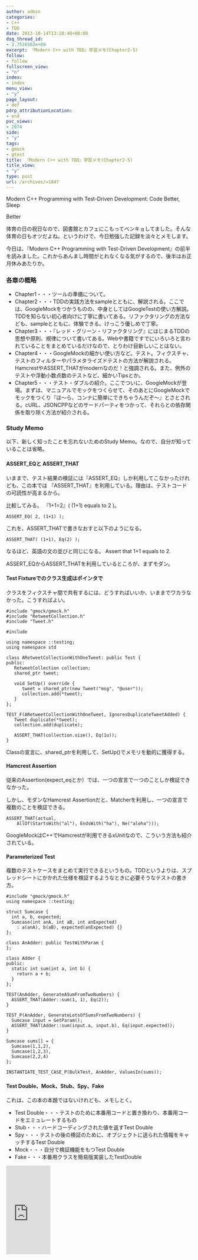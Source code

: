 ```yaml
---
author: admin
categories:
- C++
- TDD
date: 2013-10-14T13:28:48+00:00
dsq_thread_id:
- 3.7516562e+09
excerpt: 『Modern C++ with TDD』学習メモ(Chapter2-5)
follow:
- follow
fullscreen_view:
- "n"
index:
- index
menu_view:
- "y"
page_layout:
- def
pdrp_attributionLocation:
- end
pvc_views:
- 2074
side:
- "y"
tags:
- gmock
- gtest
title: 『Modern C++ with TDD』学習メモ(Chapter2-5)
title_view:
- "y"
type: post
url: /archives/=1847
---
```


<!--:ja-->Modern C++ Programming with Test-Driven Development: Code Better, Sleep


  
Better

体育の日の祝日なので、図書館とカフェにこもってベンキョしてました。そんな体育の日もオツだよね。というわけで、今日勉強した記録を淡々とメモします。

今日は、『Modern C++ Programming with Test-Driven Development』の前半を読みました。これからあんまし時間がとれなくなる気がするので、後半はお正月休みあたりか。

### 各章の概略

  * Chapter1・・・ツールの準備について。
  * Chapter2・・・TDDの実践方法をsampleとともに、解説される。ここでは、GoogleMockをつかうものの、中身としてはGoogleTestの使い方解説。TDDを知らない初心者向けに丁寧に書いてある。リファクタリングの方法なども、sampleとともに、体験できる。けっこう優しめで丁寧。
  * Chapter3・・・『レッド・グリーン・リファクタリング』にはじまるTDDの思想や原則、規律について書いてある。Webや書籍ですでにいろいろと言われていることをまとめているだけなので、とりわけ目新しいことはない。
  * Chapter4・・・GoogleMockの細かい使い方など。テスト。フィクスチャ、テストのフィルターやパラメタライズドテストの方法が解説される。HamcrestやASSERT_THATがmodernなのだ！と強調される。また、例外のテストや浮動小数点数のテストなど、細かいTipsとか。
  * Chapter5・・・テスト・ダブルの紹介。ここでついに、GoogleMockが登場。まずは、マニュアルでモックをつくらせて、そのあとにGoogleMockでモックをつくり『ほ～ら、コンナに簡単にできちゃうんだぞ～』とさとされる。cURL、JSONCPPなどのサードパーティをつかって、それらとの依存関係を取り除く方法が紹介される。

### Study Memo

以下、新しく知ったことを忘れないためのStudy Memo。なので、自分が知っていることは省略。

#### ASSERT_EQと ASSERT_THAT

いままで、テスト結果の検証には『ASSERT_EQ』しか利用してこなかったけれども、この本では 『ASSERT_THAT』を利用している。理由は、テストコードの可読性が高まるから。

比較してみる。 『1+1=2』( (1+1) equals to 2 )。

    ASSERT_EQ( 2, (1+1) );
    

これを、ASSERT_THATで書きなおすと以下のようになる。

    ASSERT_THAT( (1+1), Eq(2) );
    

なるほど、英語の文の並びと同じになる。 Assert that 1+1 equals to 2.

ASSERT_EQからASSERT_THATを利用しているところが、まずモダン。

#### Test Fixtureでのクラス生成はポインタで

クラスをフィクスチャ間で共有するには、どうすればいいか、いままでワカラなかった。こうすればよい。

    #include "gmock/gmock.h"
    #include "RetweetCollection.h"
    #include "Tweet.h"
    
    #include 
    
    using namespace ::testing;
    using namespace std
    
    class ARetweetCollectionWithOneTweet: public Test {
    public:
       RetweetCollection collection;
       shared_ptr tweet;
    
       void SetUp() override {
          tweet = shared_ptr(new Tweet("msg", "@user"));
          collection.add(*tweet);
       }
    };
    
    TEST_F(ARetweetCollectionWithOneTweet, IgnoresDuplicateTweetAdded) {
       Tweet duplicate(*tweet);
       collection.add(duplicate);
    
       ASSERT_THAT(collection.size(), Eq(1u));
    }
    

Classの宣言に、shared_ptrを利用して、SetUp()でメモリを動的に獲得する。

#### Hamcrest Assertion

従来のAssertion(expect_eqとか）では、一つの宣言で一つのことしか検証できなかった。
  
しかし、モダンなHamcrest Assertionだと、Matcherを利用し、一つの宣言で複数のことを検証できる。

    ASSERT_THAT(actual,
        AllOf(StartsWith("al"), EndsWith("ha"), Ne("aloha")));
    

GoogleMockはC++でHamcrestが利用できるxUnitなので、こういう方法も紹介されている。

#### Parameterized Test

複数のテストケースをまとめて実行できるというもの。TDDというよりは、スプレッドシートにかかれた仕様を検証するようなときに必要そうなテストの書き方。

    #include "gmock/gmock.h"
    using namespace ::testing;
    
    struct Sumcase {
      int a, b, expected;
      Sumcase(int anA, int aB, int anExpected)
        : a(anA), b(aB), expected(anExpected) {}
    };
    
    class AnAdder: public TestWithParam {
    };
    
    class Adder {
    public:
      static int sum(int a, int b) {
        return a + b;
      }
    };
    
    TEST(AnAdder, GenerateASumFromTwoNumbers) {
      ASSERT_THAT(Adder::sum(1, 1), Eq(2));
    }
    
    TEST_P(AnAdder, GenerateLotsOfSumsFromTwoNumbers) {
      Sumcase input = GetParam();
      ASSERT_THAT(Adder::sum(input.a, input.b), Eq(input.expected));
    }
    
    Sumcase sums[] = {
      Sumcase(1,1,2),
      Sumcase(1,2,3),
      Sumcase(2,2,4)
    };
    
    INSTANTIATE_TEST_CASE_P(BulkTest, AnAdder, ValuesIn(sums));
    
    

#### Test Double、Mock、Stub、Spy、Fake

これは、この本の本題ではないけれども、メモしとく。

  * Test Double・・・テストのために本番用コードと置き換わり、本番用コードをエミュレートするもの
  * Stub・・・ハードコーディングされた値を返すTest Double
  * Spy・・・テストの後の検証のために、オブジェクトに送られた情報をキャッチするTest Double
  * Mock・・・自分で検証機能をもつTest Double
  * Fake・・・本番用クラスを簡易版実装したTestDouble

<iframe style="width: 120px; height: 240px;" src="https://rcm-fe.amazon-adsystem.com/e/cm?lt1=_blank&bc1=000000&IS2=1&bg1=FFFFFF&fc1=000000&lc1=0000FF&t=sleephacker-22&o=9&p=8&l=as4&m=amazon&f=ifr&ref=ss_til&asins=1937785483" height="240" width="320" frameborder="0" marginwidth="0" marginheight="0" scrolling="no"></iframe>

<div id="fastlookup_top" style="display: none;">
</div>

<!--:-->